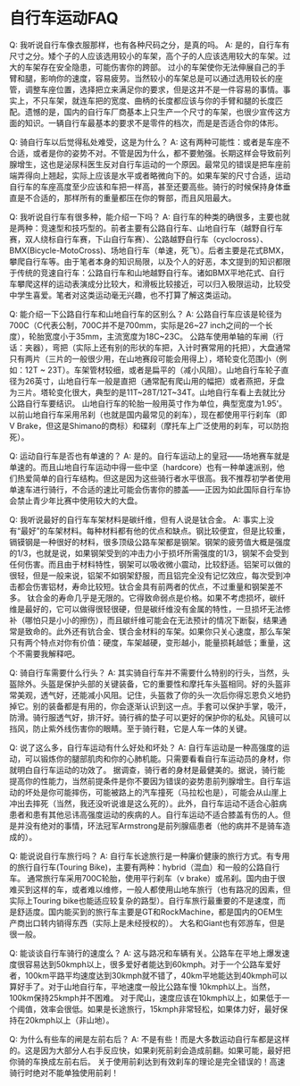# 自行车运动FAQ
Q: 我听说自行车像衣服那样，也有各种尺码之分，是真的吗。
A: 是的，自行车有尺寸之分。矮个子的人应该选用较小的车架，高个子的人应该选用较大的车架。过大的车架存在安全隐患，可能伤害你的跨部。
过小的车架使你无法伸展自己的手臂和腿，影响你的速度，容易疲劳。当然较小的车架总是可以通过选用较长的座管，调整车座位置，选择把立来满足你的要求，但是这并不是一件容易的事情。事实上，不只车架，就连车把的宽度、曲柄的长度都应该与你的手臂和腿的长度匹配。遗憾的是，国内的自行车厂商基本上只生产一个尺寸的车架，也很少宣传这方面的知识。一辆自行车最基本的要求不是零件的档次，而是是否适合你的体形。

Q: 骑自行车以后觉得私处难受，这是为什么？
A: 这有两种可能性：或者是车座不合适，或者是你的姿势不对。不管是因为什么，都不要勉强。长期这样会导致前列腺增生，这也是泌尿科医生反对自行车运动的一个原因。最常见的错误是把车座前端弄得向上翘起，实际上应该是水平或者略微向下的。如果车架的尺寸合适，运动自行车的车座高度至少应该和车把一样高，甚至还要高些。骑行的时候保持身体垂直是不合适的，那样所有的重量都压在你的臀部，而且风阻最大。

Q: 我听说自行车有很多种，能介绍一下吗？
A: 自行车的种类的确很多，主要也就是两种：竞速型和技巧型的。前者主要有公路自行车、山地自行车（越野自行车赛，双人绕标自行车赛，下山自行车赛）、公路越野自行车（cyclocross）、BMX(Bicycle-MotoCross)、场地自行车（单速，死飞）。后者主要是花式BMX，攀爬自行车等。由于笔者本身的知识局限，以及个人的好恶，本文提到的知识都限于传统的竞速自行车：公路自行车和山地越野自行车。诸如BMX平地花式、自行车攀爬这样的运动表演成分比较大，和滑板比较接近，可以归入极限运动，比较受中学生喜爱。笔者对这类运动毫无兴趣，也不打算了解这类运动。

Q: 能介绍一下公路自行车和山地自行车的区别么？
A: 公路自行车应该是轮径为700C（C代表公制，700C并不是700mm，实际是26~27 inch之间的一个长度），轮胎宽度小于35mm，主流宽度为18C~23C。
公路车使用单轴的车闸（行话：夹器），弯把（实际上还有别的形状的车把，入计时赛常用的托把），大盘通常只有两片（三片的一般很少用，在山地赛段可能会用得上），塔轮变化范围小（例如：12T ~ 23T）。车架管材较细，或者是扁平的（减小风阻）。山地自行车轮子直径为26英寸，山地自行车一般是直把（通常配有爬山用的幅把）或者燕把，牙盘为三片。塔轮变化很大，典型的是11T~28T/12T~34T。山地自行车看上去就比分公路自行车要结识。
山地自行车的轮胎一般用英寸作为单位，典型宽度为1.95'。以前山地自行车采用吊刹（也就是国内最常见的刹车），现在都使用平行刹车（即V Brake，但这是Shimano的商标）和碟刹（摩托车上广泛使用的刹车，可以防抱死）。

Q: 运动自行车是否也有单速的？
A: 是的。自行车运动上的皇冠——场地赛车就是单速的。而且山地自行车运动中得一些中坚（hardcore）也有一种单速派别，他们热爱简单的自行车结构。但这是因为这些骑行者水平很高。我不推荐初学者使用单速车进行骑行，不合适的速比可能会伤害你的膝盖——正因为如此国际自行车协会禁止青少年比赛中使用较大的大盘。

Q: 我听说最好的自行车车架材料是碳纤维，但有人说是钛合金。
A: 事实上没有“最好”的车架材料。每种材料都有他的优点和缺点。钢比较便宜，但是比较重，镉镆钢是一种很好的材料，很多顶级公路车架都是钢架。钢架的疲劳值大概是强度的1/3，也就是说，如果钢架受到的冲击力小于损坏所需强度的1/3，钢架不会受到任何伤害。而且由于材料特性，钢架可以吸收微小震动，比较舒适。铝架可以做的很轻，但是一般来说，铝架不如钢架舒服，而且铝完全没有记忆效应，每次受到冲击都会伤害铝材，寿命比较短。钛合金具有前两者的优点，不过重量和钢架差不多。
钛合金的寿命几乎是无限的。它得致命弱点是价格。如果不考虑损坏，碳纤维是最好的，它可以做得很轻很硬，但是碳纤维没有金属的特性，一旦损坏无法修补（哪怕只是小小的擦伤），而且碳纤维可能会在无法预计的情况下断裂，结果通常是致命的。此外还有钪合金、镁合金材料的车架。如果你只关心速度，那么车架只有两个特点对你有价值：硬度，车架越硬，变形越小，能量损耗越低；重量，这个不需要我解释吧。

Q: 骑自行车需要什么行头？
A: 其实骑自行车并不需要什么特别的行头，当然，头盔除外。头盔是保护头部的关键装备，它的重要性和摩托车头盔相同。好的头盔非常美观，透气好，还能减小风阻。记住，头盔救了你的头一次后你得忘恩负义地扔掉它。别的装备都是有用的，你会逐渐认识到这一点。手套可以保护手掌，吸汗，防滑。骑行服透气好，排汗好。骑行裤的垫子可以更好的保护你的私处。风镜可以挡风，防止紫外线伤害你的眼睛。至于骑行鞋，它是人车一体的关键。

Q: 说了这么多，自行车运动有什么好处和坏处？
A: 自行车运动是一种高强度的运动，可以锻炼你的腿部肌肉和你的心肺机能。只需要看看自行车运动员的身材，你就明白自行车运动的功效了。
据调查，骑行者的身材是最健美的。据说，骑行能提高你的性能力，当然前提条件是你不要因为错误的姿势患前列腺增生。自行车运动的坏处是你可能摔伤，可能被路上的汽车撞死（马拉松也是），可能会从山崖上冲出去摔死（当然，我还没听说谁是这么死的）。此外，自行车运动不适合心脏病患者和患有其他忌讳高强度运动的疾病的人。自行车运动不适合膝盖有伤的人。但是并没有绝对的事情，环法冠军Armstrong是前列腺癌患者（他的病并不是骑车造成的）。

Q: 能说说自行车旅行吗？
A: 自行车长途旅行是一种廉价健康的旅行方式。有专用的旅行自行车(Touring Bike)，主要有两种：hybrid（混血）和一般的公路自行车。
通常旅行车采用700C轮胎，使用平行刹车（v brake）或吊刹。国内由于很难买到这样的车，或者难以维修，一般人都使用山地车旅行（也有路况的因素，但实际上Touring bike也能适应较复杂的路型）。自行车旅行最重要的不是速度，而是舒适度。国内能买到的旅行车主要是GT和RockMachine，都是国内的OEM生产商出口转内销得东西（实际上是未经授权的）。
大名和Giant也有郊游车，但是很一般。

Q: 能谈谈自行车骑行的速度么？
A: 这与路况和车辆有关。公路车在平地上爆发速度很容易达到50kmph以上，很多爱好者能达到60kmph。对于一个公路车爱好者，100km平路平均速度达到30kmph就不错了，40km平地能达到40kmph可以算好手了。对于山地自行车，平地速度一般比公路车慢 10kmph以上。当然，100km保持25kmph并不困难。
对于爬山，速度应该在10kmph以上，如果低于一个阈值，效率会很低。如果是长途旅行，15kmph非常轻松，如果体力好，最好保持在20kmph以上（非山地）。

Q: 为什么有些车的闸是左前右后？
A: 不是有些！而是大多数运动自行车都是这样的。这是因为大部分人右手反应快，如果刹死前刹会造成前翻。如果可能，最好把你骑的车换成左前右后。
关于使用前刹达到有效刹车的理论是完全错误的！高速骑行时绝对不能单独使用前刹！